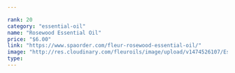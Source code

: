 ```yaml
---

rank: 20 
category: "essential-oil"
name: "Rosewood Essential Oil"
price: "$6.00"
link: "https://www.spaorder.com/fleur-rosewood-essential-oil/"
image: "http://res.cloudinary.com/fleuroils/image/upload/v1474526107/Essential%20Oil/rosewood.jpg"
type: 
---
```

